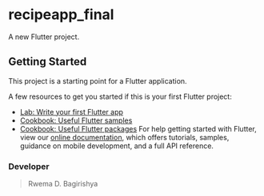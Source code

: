 # recipeapp_final

A new Flutter project.

## Getting Started

This project is a starting point for a Flutter application.

A few resources to get you started if this is your first Flutter project:

- [Lab: Write your first Flutter app](https://flutter.dev/docs/get-started/codelab)
- [Cookbook: Useful Flutter samples](https://flutter.dev/docs/cookbook)
- [Cookbook: Useful Flutter packages](https://flutter.dev/docs/packages)
For help getting started with Flutter, view our
[online documentation](https://flutter.dev/docs), which offers tutorials,
samples, guidance on mobile development, and a full API reference.

### Developer
>Rwema D. Bagirishya
